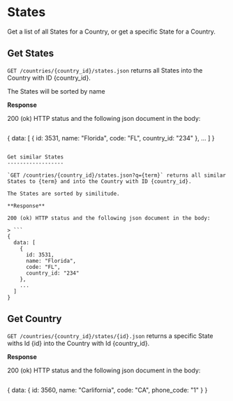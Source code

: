 States
======

Get a list of all States for a Country, or get a specific State for a Country.

Get States
-------------

`GET /countries/{country_id}/states.json` returns all States into the Country with ID {country_id}.

The States will be sorted by name

**Response**

200 (ok) HTTP status and the following json document in the body:

> ```
  {
    data: [
      {
        id: 3531,
        name: "Florida",
        code: "FL",
        country_id: "234"
      },
      ...
    ]
  }
  ```

Get similar States
------------------

`GET /countries/{country_id}/states.json?q={term}` returns all similar States to {term} and into the Country with ID {country_id}.

The States are sorted by similitude.

**Response**

200 (ok) HTTP status and the following json document in the body:

> ```
  {
    data: [
      {
        id: 3531,
        name: "Florida",
        code: "FL",
        country_id: "234"
      },
      ...
    ]
  }
  ```

Get Country
-----------

`GET /countries/{country_id}/states/{id}.json` returns a specific State withs Id {id} into the Country with Id {country_id}.

**Response**

200 (ok) HTTP status and the following json document in the body:

> ```
  {
    data: { 
      id: 3560,
      name: "Carlifornia",
      code: "CA",
      phone_code: "1"
    }
  }
  ```